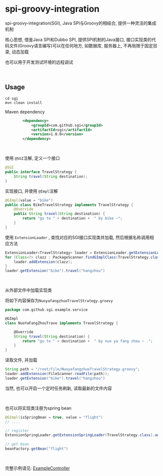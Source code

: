 # spi-groovy-integration



spi-groovy-integration(SGI), Java SPI与Groovy的相结合, 提供一种灵活的集成机制

核心思想, 借鉴Java SPI和Dubbo SPI, 提供SPI机制的Java接口, 接口实现类的代码文件(Groovy语言编写)可以在任何地方, 如数据库, 服务器上, 不再局限于固定目录, 动态加载

也可以用于开发测试环境的远程调试

&nbsp;

## Usage

```shell
cd sgi
mvn clean install
```

Maven dependency

```xml
        <dependency>
            <groupId>com.github.sgi</groupId>
            <artifactId>sgi</artifactId>
            <version>1.0.0</version>
        </dependency>
```

&nbsp;&nbsp;

使用 `@SGI`注解, 定义一个接口

```java
@SGI
public interface TravelStrategy {
    String travel(String destination);
}
```

实现接口, 并使用 `@Impl`注解

```java
@GImpl(value = "bike")
public class BikeTravelStrategy implements TravelStrategy {
    @Override
    public String travel(String destination) {
        return "go to " + destination +  " by bike ~";
    }
}
```
使用 `ExtensionLoader` , 查找对应的SGI接口实现类并加载, 然后根据名称调用相应方法

```java
ExtensionLoader<TravelStrategy> loader = ExtensionLoader.getExtensionLoader(TravelStrategy.class);
for (Class<?> clazz : PackageScanner.findGImplClass(TravelStrategy.class)) {
    loader.addExtension(clazz);
}
loader.getExtension("bike").travel("hangzhou")
```

&nbsp;


从外部文件中加载实现类

将如下内容保存为`NuoyafangzhuoTravelStrategy.groovy`

```groovy
package com.github.sgi.example.service

@GImpl
class NuoYaFangZhouTrave implements TravelStrategy {

    @Override
    String travel(String destination) {
        return "go to " + destination +  " by nuo ya fang zhou ~ .";
    }
}
```

读取文件, 并加载

```java
String path = "/root/file/NuoyafangzhuoTravelStrategy.groovy";
loader.addExtension(FileScanner.readFile(path));
loader.getExtension("bike").travel("hangzhou")
```

当然, 也可以开启一个定时任务刷新, 读取最新的文件内容

&nbsp;

也可以将实现类注册为spring bean

```java
@GImpl(isSpringBean = true, value = "flight")
// ....

// register
ExtensionSpringLoader.getExtensionSpringLoader(TravelStrategy.class).addExtensionSpringContext(script)
    
// get bean 
beanFactory.getBean("flight")
```

&nbsp;

完整示例请见: [ExampleController](sgi-example/src/main/java/com/github/sgi/example/usage/controller/ExampleController.java)
